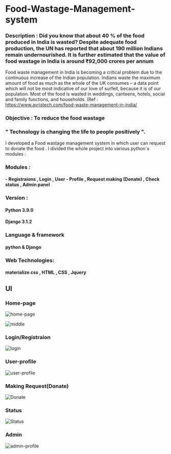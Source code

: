 # Food-Wastage-Management-system

### Description : Did you know that about 40 % of the food produced in India is wasted? Despite adequate food production, the UN has reported that about 190 million Indians remain undernourished. It is further estimated that the value of food wastage in India is around ₹92,000 crores per annum


Food waste management in India is becoming a critical problem due to the continuous increase of the Indian population. Indians waste the maximum amount of food as much as the whole of the UK consumes – a data point which will not be most indicative of our love of surfeit, because it is of our population. Most of the food is wasted in weddings, canteens, hotels, social and family functions, and households.
(Ref : https://www.avristech.com/food-waste-management-in-india/

### Objective : To reduce the food wastage 
### " Technology is changing the life to people positively ".
I developed a Food wastage management system in which user can request to donate the food .
I divided the whole project into various python`s modules :

### Modules :
#### - Registraions , Login , User - Profile , Request making (Donate) , Check status , Admin panel

### Version :
#### Python 3.9.0
#### Django 3.1.2

### Language & framework
#### python & Django
### Web Technologies:
#### materialize css  , HTML , CSS , Jquery

## UI
### Home-page
![home-page](https://user-images.githubusercontent.com/45984646/159151764-7ed69edf-92af-4546-880f-51986a9fb61d.JPG)


![middle](https://user-images.githubusercontent.com/45984646/159151797-eab92564-d49b-451f-8284-78a52d0af86f.JPG)

### Login/Registraion 

![login](https://user-images.githubusercontent.com/45984646/159151828-d2d91bd1-0cc1-49d9-901e-689297b292dd.JPG)

### User-profile

![user-profile](https://user-images.githubusercontent.com/45984646/159151851-7f7578b1-d8ef-4a59-a9f2-64c70ce775d0.JPG)

### Making Request(Donate)

![Donate](https://user-images.githubusercontent.com/45984646/159151869-4ec87783-2661-4eb2-b999-9ed985d1e9a9.JPG)

### Status

![Status](https://user-images.githubusercontent.com/45984646/159151896-c77df269-9a76-4254-b3df-6fedecc2021c.JPG)

### Admin

![admin-profile](https://user-images.githubusercontent.com/45984646/159151918-3e05860f-3a04-48f5-92c3-f3b3cbb2abd5.JPG)













